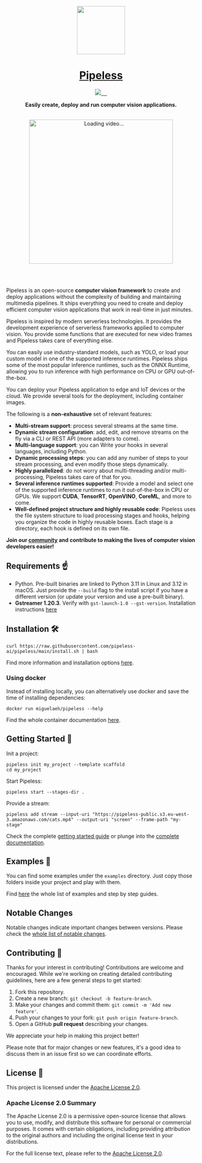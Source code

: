 <p align="center">
  <a href="https://pipeless.ai">
    <picture>
      <source media="(prefers-color-scheme: dark)" srcset="assets/pipeless-400x400-rounded.png">
      <img src="https://raw.githubusercontent.com/pipeless-ai/pipeless/main/assets/pipeless-400x400-rounded.png" height="128">
    </picture>
    <h1 align="center">Pipeless</h1>
  </a>
</p>

<p align="center">
  <a aria-label="Pipeless logo" href="https://pipeless.ai">
    <img src="https://img.shields.io/badge/MADE%20BY%20Pipeless%20ai-000000.svg?style=for-the-badge&logo=Pipeless&labelColor=000">
  </a>
  <a aria-label="Pipeless latest version" href="https://github.com/pipeless-ai/pipeless/releases">
    <img alt="" src="https://img.shields.io/github/v/release/pipeless-ai/pipeless?style=for-the-badge&label=latest&labelColor=000000">
  </a>
  <a aria-label="License" href="https://github.com/miguelaeh/pipeless/blob/main/license.md">
    <img alt="" src="https://img.shields.io/pypi/l/pipeless-ai?style=for-the-badge&labelColor=000000">
  </a>
  <a aria-label="Join the community on GitHub" href="https://github.com/miguelaeh/pipeless/discussions">
    <img alt="" src="https://img.shields.io/badge/Join%20the%20discussions-black.svg?style=for-the-badge&logo=&labelColor=000000&logoWidth=20">
  </a>
  <a aria-label="Join the community on Discord" href="https://discord.gg/K2qxQ8uedG">
    <img alt="" src="https://img.shields.io/discord/1156923628831649873?style=for-the-badge&logo=discord&logoColor=FFFFFF&label=Chat%20on%20discord&labelColor=black">
  </a>
</p>

<div align="center">
   <p><b>Easily create, deploy and run computer vision applications.</b></p>

   <br />

   <div>
      <img width="382" align="center" alt="Loading video..." src="https://raw.githubusercontent.com/pipeless-ai/pipeless/main/assets/examples.gif">
   </div>

   <br /><br />
</div>

Pipeless is an open-source <b>computer vision framework</b> to create and deploy applications without the complexity of building and maintaining multimedia pipelines. It ships everything you need to create and deploy efficient computer vision applications that work in real-time in just minutes.

Pipeless is inspired by modern serverless technologies. It provides the development experience of serverless frameworks applied to computer vision. You provide some functions that are executed for new video frames and Pipeless takes care of everything else.

You can easily use industry-standard models, such as YOLO, or load your custom model in one of the supported inference runtimes. Pipeless ships some of the most popular inference runtimes, such as the ONNX Runtime, allowing you to run inference with high performance on CPU or GPU out-of-the-box.

You can deploy your Pipeless application to edge and IoT devices or the cloud. We provide several tools for the deployment, including container images.

The following is a **non-exhaustive** set of relevant features:

* **Multi-stream support**: process several streams at the same time.
* **Dynamic stream configuration**: add, edit, and remove streams on the fly via a CLI or REST API (more adapters to come).
* **Multi-language support**: you can Write your hooks in several languages, including Python.
* **Dynamic processing steps**: you can add any number of steps to your stream processing, and even modify those steps dynamically.
* **Highly parallelized**: do not worry about multi-threading and/or multi-processing, Pipeless takes care of that for you.
* **Several inference runtimes supported**: Provide a model and select one of the supported inference runtimes to run it out-of-the-box in CPU or GPUs. We support **CUDA**, **TensorRT**, **OpenVINO**, **CoreML**, and more to come.
* **Well-defined project structure and highly reusable code**: Pipeless uses the file system structure to load processing stages and hooks, helping you organize the code in highly reusable boxes. Each stage is a directory, each hook is defined on its own file.

**Join our [community](https://discord.gg/K2qxQ8uedG) and contribute to making the lives of computer vision developers easier!**

## Requirements ☝️

* Python. Pre-built binaries are linked to Python 3.11 in Linux and 3.12 in macOS. Just provide the `--build` flag to the install script if you have a different version (or update your version and use a pre-built binary).
* **Gstreamer 1.20.3**. Verify with `gst-launch-1.0 --gst-version`. Installation instructions [here](https://gstreamer.freedesktop.org/documentation/installing/index.html?gi-language=python)

## Installation 🛠️

```console
curl https://raw.githubusercontent.com/pipeless-ai/pipeless/main/install.sh | bash
```

Find more information and installation options [here](https://www.pipeless.ai/docs/v1/getting-started/installation).

### Using docker

Instead of installing locally, you can alternatively use docker and save the time of installing dependencies:

```console
docker run miguelaeh/pipeless --help
```

Find the whole container documentation [here](https://www.pipeless.ai/docs/v1/container).

## Getting Started 🚀

Init a project:

```console
pipeless init my_project --template scaffold
cd my_project
```

Start Pipeless:

```console
pipeless start --stages-dir .
```

Provide a stream:

```console
pipeless add stream --input-uri "https://pipeless-public.s3.eu-west-3.amazonaws.com/cats.mp4" --output-uri "screen" --frame-path "my-stage"
```

Check the complete [getting started guide](https://pipeless.ai/docs/v1/getting-started) or plunge into the [complete documentation](https://www.pipeless.ai/docs).

## Examples 🌟

You can find some examples under the `examples` directory. Just copy those folders inside your project and play with them.

Find [here](https://pipeless.ai/docs/v1/examples) the whole list of examples and step by step guides.

## Notable Changes

Notable changes indicate important changes between versions. Please check the [whole list of notable changes](https://pipeless.ai/docs/v1/changes).

## Contributing 🤝

Thanks for your interest in contributing! Contributions are welcome and encouraged. While we're working on creating detailed contributing guidelines, here are a few general steps to get started:

1. Fork this repository.
2. Create a new branch: `git checkout -b feature-branch`.
3. Make your changes and commit them: `git commit -m 'Add new feature'`.
4. Push your changes to your fork: `git push origin feature-branch`.
5. Open a GitHub **pull request** describing your changes.

We appreciate your help in making this project better!

Please note that for major changes or new features, it's a good idea to discuss them in an issue first so we can coordinate efforts.

## License 📄

This project is licensed under the [Apache License 2.0](LICENSE).

### Apache License 2.0 Summary

The Apache License 2.0 is a permissive open-source license that allows you to use, modify, and distribute this software for personal or commercial purposes. It comes with certain obligations, including providing attribution to the original authors and including the original license text in your distributions.

For the full license text, please refer to the [Apache License 2.0](LICENSE).
